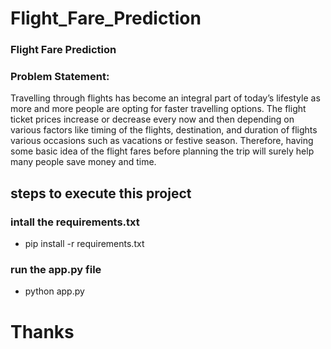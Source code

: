 # Flight_Fare_Prediction
### Flight Fare Prediction
### Problem Statement:
Travelling through flights has become an integral part of today’s lifestyle as more and more people are opting for faster travelling options. The flight ticket prices increase or decrease every now and then depending on various factors like timing of the flights, destination, and duration of flights various occasions such as vacations or festive season. Therefore, having some basic idea of the flight fares before planning the trip will surely help many people save money and time.


## steps to execute this project
### intall the requirements.txt
- pip install -r requirements.txt

### run the app.py file
- python app.py
# Thanks 
